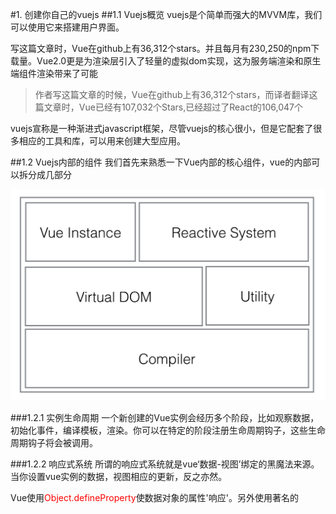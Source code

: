 

#1. 创建你自己的vuejs
##1.1 Vuejs概览
vuejs是个简单而强大的MVVM库，我们可以使用它来搭建用户界面。

写这篇文章时，Vue在github上有36,312个stars。并且每月有230,250的npm下载量。Vue2.0更是为渲染层引入了轻量的虚拟dom实现，这为服务端渲染和原生端组件渲染带来了可能

>作者写这篇文章的时候，Vue在github上有36,312个stars，而译者翻译这篇文章时，Vue已经有107,032个Stars,已经超过了React的106,047个

vuejs宣称是一种渐进式javascript框架，尽管vuejs的核心很小，但是它配套了很多相应的工具和库，可以用来创建大型应用。


##1.2 Vuejs内部的组件
我们首先来熟悉一下Vue内部的核心组件，vue的内部可以拆分成几部分

![vueinternals](./imgs/vueinternals.png)

###1.2.1 实例生命周期
一个新创建的Vue实例会经历多个阶段，比如观察数据，初始化事件，编译模板，渲染。你可以在特定的阶段注册生命周期钩子，这些生命周期钩子将会被调用。

###1.2.2 响应式系统
所谓的响应式系统就是vue‘数据-视图’绑定的黑魔法来源。当你设置vue实例的数据，视图相应的更新，反之亦然。

Vue使用<font color="red">Object.defineProperty</font>使数据对象的属性'响应'。另外使用著名的